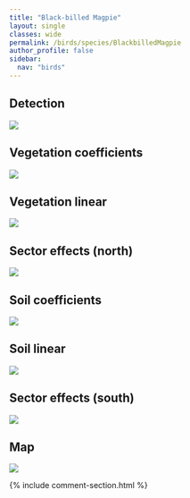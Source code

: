 ```yaml
---
title: "Black-billed Magpie"
layout: single
classes: wide
permalink: /birds/species/BlackbilledMagpie
author_profile: false
sidebar:
  nav: "birds"
---
```


<h2>Detection</h2>

<a href="https://beallen.github.io/DevelopmentWebsite/assets/images/birds/BlackbilledMagpie/det.jpg">
<img src="https://beallen.github.io/DevelopmentWebsite/assets/images/birds/BlackbilledMagpie/det.jpg">
</a>

<h2>Vegetation coefficients</h2>

<a href="https://beallen.github.io/DevelopmentWebsite/assets/images/birds/BlackbilledMagpie/veghf.jpg">
<img src="https://beallen.github.io/DevelopmentWebsite/assets/images/birds/BlackbilledMagpie/veghf.jpg">
</a>

<h2>Vegetation linear</h2>

<a href="https://beallen.github.io/DevelopmentWebsite/assets/images/birds/BlackbilledMagpie/lin-north.jpg">
<img src="https://beallen.github.io/DevelopmentWebsite/assets/images/birds/BlackbilledMagpie/lin-north.jpg">
</a>

<h2>Sector effects (north)</h2>

<a href="https://beallen.github.io/DevelopmentWebsite/assets/images/birds/BlackbilledMagpie/sector-north.jpg">
<img src="https://beallen.github.io/DevelopmentWebsite/assets/images/birds/BlackbilledMagpie/sector-north.jpg">
</a>

<h2>Soil coefficients</h2>

<a href="https://beallen.github.io/DevelopmentWebsite/assets/images/birds/BlackbilledMagpie/soilhf.jpg">
<img src="https://beallen.github.io/DevelopmentWebsite/assets/images/birds/BlackbilledMagpie/soilhf.jpg">
</a>

<h2>Soil linear</h2>

<a href="https://beallen.github.io/DevelopmentWebsite/assets/images/birds/BlackbilledMagpie/lin-south.jpg">
<img src="https://beallen.github.io/DevelopmentWebsite/assets/images/birds/BlackbilledMagpie/lin-south.jpg">
</a>

<h2>Sector effects (south)</h2>

<a href="https://beallen.github.io/DevelopmentWebsite/assets/images/birds/BlackbilledMagpie/sector-south.jpg">
<img src="https://beallen.github.io/DevelopmentWebsite/assets/images/birds/BlackbilledMagpie/sector-south.jpg">
</a>

<h2>Map</h2>

<a href="https://beallen.github.io/DevelopmentWebsite/assets/images/birds/BlackbilledMagpie/map.jpg">
<img src="https://beallen.github.io/DevelopmentWebsite/assets/images/birds/BlackbilledMagpie/map.jpg">
</a>

{% include comment-section.html %}
